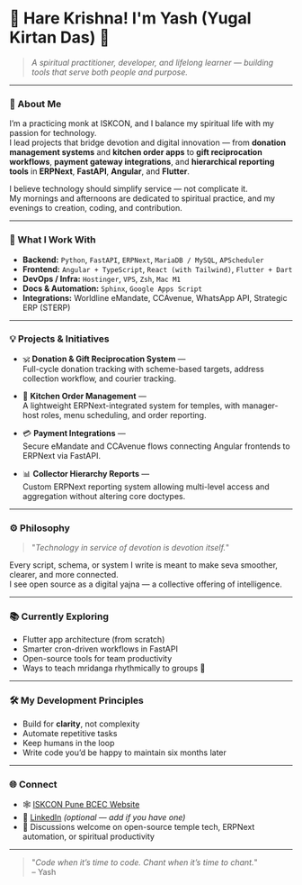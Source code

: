 # 👋 Hare Krishna! I'm Yash (Yugal Kirtan Das) 🙏

> _A spiritual practitioner, developer, and lifelong learner — building tools that serve both people and purpose._

---

### 🌱 About Me

I’m a practicing monk at ISKCON, and I balance my spiritual life with my passion for technology.  
I lead projects that bridge devotion and digital innovation — from **donation management systems** and **kitchen order apps** to **gift reciprocation workflows**, **payment gateway integrations**, and **hierarchical reporting tools** in **ERPNext**, **FastAPI**, **Angular**, and **Flutter**.

I believe technology should simplify service — not complicate it.  
My mornings and afternoons are dedicated to spiritual practice, and my evenings to creation, coding, and contribution.

---

### 🧠 What I Work With

- **Backend:** `Python`, `FastAPI`, `ERPNext`, `MariaDB / MySQL`, `APScheduler`
- **Frontend:** `Angular + TypeScript`, `React (with Tailwind)`, `Flutter + Dart`
- **DevOps / Infra:** `Hostinger`, `VPS`, `Zsh`, `Mac M1`
- **Docs & Automation:** `Sphinx`, `Google Apps Script`
- **Integrations:** Worldline eMandate, CCAvenue, WhatsApp API, Strategic ERP (STERP)

---

### 💡 Projects & Initiatives

- 🕉️ **Donation & Gift Reciprocation System** —  
  Full-cycle donation tracking with scheme-based targets, address collection workflow, and courier tracking.

- 🍛 **Kitchen Order Management** —  
  A lightweight ERPNext-integrated system for temples, with manager-host roles, menu scheduling, and order reporting.

- 💳 **Payment Integrations** —  
  Secure eMandate and CCAvenue flows connecting Angular frontends to ERPNext via FastAPI.

- 📊 **Collector Hierarchy Reports** —  
  Custom ERPNext reporting system allowing multi-level access and aggregation without altering core doctypes.

---

### ⚙️ Philosophy

> "_Technology in service of devotion is devotion itself._"

Every script, schema, or system I write is meant to make seva smoother, clearer, and more connected.  
I see open source as a digital yajna — a collective offering of intelligence.

---

### 📚 Currently Exploring

- Flutter app architecture (from scratch)
- Smarter cron-driven workflows in FastAPI
- Open-source tools for team productivity
- Ways to teach mridanga rhythmically to groups 🥁

---

### 🛠️ My Development Principles

- Build for **clarity**, not complexity  
- Automate repetitive tasks  
- Keep humans in the loop  
- Write code you’d be happy to maintain six months later  

---

### 🌐 Connect

- 🕸️ [ISKCON Pune BCEC Website](https://iskconpunebcec.com)
- 💼 [LinkedIn](#) _(optional — add if you have one)_
- 💬 Discussions welcome on open-source temple tech, ERPNext automation, or spiritual productivity

---

> "_Code when it’s time to code. Chant when it’s time to chant._"  
> – Yash
